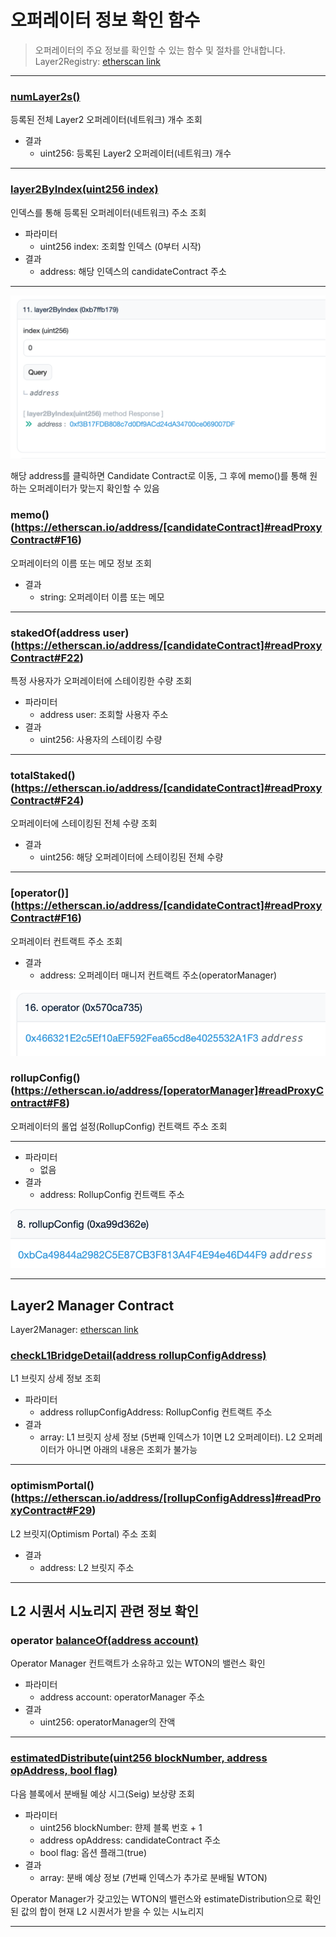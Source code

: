 # 오퍼레이터 정보 확인 함수
> 오퍼레이터의 주요 정보를 확인할 수 있는 함수 및 절차를 안내합니다.
Layer2Registry: [etherscan link](https://etherscan.io/address/0x7846c2248a7b4de77e9c2bae7fbb93bfc286837b)

*********

### [numLayer2s()](https://etherscan.io/address/0x7846c2248a7b4de77e9c2bae7fbb93bfc286837b#readProxyContract#F13)

등록된 전체 Layer2 오퍼레이터(네트워크) 개수 조회

- 결과
  - uint256: 등록된 Layer2 오퍼레이터(네트워크) 개수

*********

### [layer2ByIndex(uint256 index)](https://etherscan.io/address/0x7846c2248a7b4de77e9c2bae7fbb93bfc286837b#readProxyContract#F11)

인덱스를 통해 등록된 오퍼레이터(네트워크) 주소 조회

- 파라미터
  - uint256 index: 조회할 인덱스 (0부터 시작)
- 결과
  - address: 해당 인덱스의 candidateContract 주소

*********

![candidateContract 확인](../img/operator_info_1.png)

해당 address를 클릭하면 Candidate Contract로 이동, 그 후에 memo()를 통해 원하는 오퍼레이터가 맞는지 확인할 수 있음

### memo()(https://etherscan.io/address/[candidateContract]#readProxyContract#F16)

오퍼레이터의 이름 또는 메모 정보 조회

- 결과
  - string: 오퍼레이터 이름 또는 메모

*********

### stakedOf(address user)(https://etherscan.io/address/[candidateContract]#readProxyContract#F22)

특정 사용자가 오퍼레이터에 스테이킹한 수량 조회

- 파라미터
  - address user: 조회할 사용자 주소
- 결과
  - uint256: 사용자의 스테이킹 수량

*********

### totalStaked() (https://etherscan.io/address/[candidateContract]#readProxyContract#F24)

오퍼레이터에 스테이킹된 전체 수량 조회

- 결과
  - uint256: 해당 오퍼레이터에 스테이킹된 전체 수량

*********

### [operator()] (https://etherscan.io/address/[candidateContract]#readProxyContract#F16)

오퍼레이터 컨트랙트 주소 조회

- 결과
  - address: 오퍼레이터 매니저 컨트랙트 주소(operatorManager)

![operatorManager 주소 확인](../img/operator_info_2.png)

### rollupConfig() (https://etherscan.io/address/[operatorManager]#readProxyContract#F8)

오퍼레이터의 롤업 설정(RollupConfig) 컨트랙트 주소 조회

*********

- 파라미터
  - 없음
- 결과
  - address: RollupConfig 컨트랙트 주소

![rollupConfig 주소 확인](../img/operator_info_3.png)

*********

## Layer2 Manager Contract
Layer2Manager: [etherscan link](https://etherscan.io/address/0xD6Bf6B2b7553c8064Ba763AD6989829060FdFC1D)

### [checkL1BridgeDetail(address rollupConfigAddress)](https://etherscan.io/address/0xD6Bf6B2b7553c8064Ba763AD6989829060FdFC1D#readProxyContract#F5)

L1 브릿지 상세 정보 조회

- 파라미터
  - address rollupConfigAddress: RollupConfig 컨트랙트 주소
- 결과
  - array: L1 브릿지 상세 정보 (5번째 인덱스가 1이면 L2 오퍼레이터). L2 오퍼레이터가 아니면 아래의 내용은 조회가 불가능

*********

### optimismPortal() (https://etherscan.io/address/[rollupConfigAddress]#readProxyContract#F29)

L2 브릿지(Optimism Portal) 주소 조회

- 결과
  - address: L2 브릿지 주소

*********

## L2 시퀀서 시뇨리지 관련 정보 확인

### operator [balanceOf(address account)](https://etherscan.io/address/0xc4A11aaf6ea915Ed7Ac194161d2fC9384F15bff2#readContract#F2)

Operator Manager 컨트랙트가 소유하고 있는 WTON의 밸런스 확인

- 파라미터
  - address account: operatorManager 주소
- 결과
  - uint256: operatorManager의 잔액

*********

### [estimatedDistribute(uint256 blockNumber, address opAddress, bool flag)](https://etherscan.io/address/0x0b55a0f463b6defb81c6063973763951712d0e5f#readProxyContract#F30)

다음 블록에서 분배될 예상 시그(Seig) 보상량 조회

- 파라미터
  - uint256 blockNumber: 햔제 블록 번호 + 1
  - address opAddress: candidateContract 주소
  - bool flag: 옵션 플래그(true)
- 결과
  - array: 분배 예상 정보 (7번째 인덱스가 추가로 분배될 WTON)

Operator Manager가 갖고있는 WTON의 밸런스와 estimateDistribution으로 확인 된 값의 합이 현재 L2 시퀀서가 받을 수 있는 시뇨리지


*********
